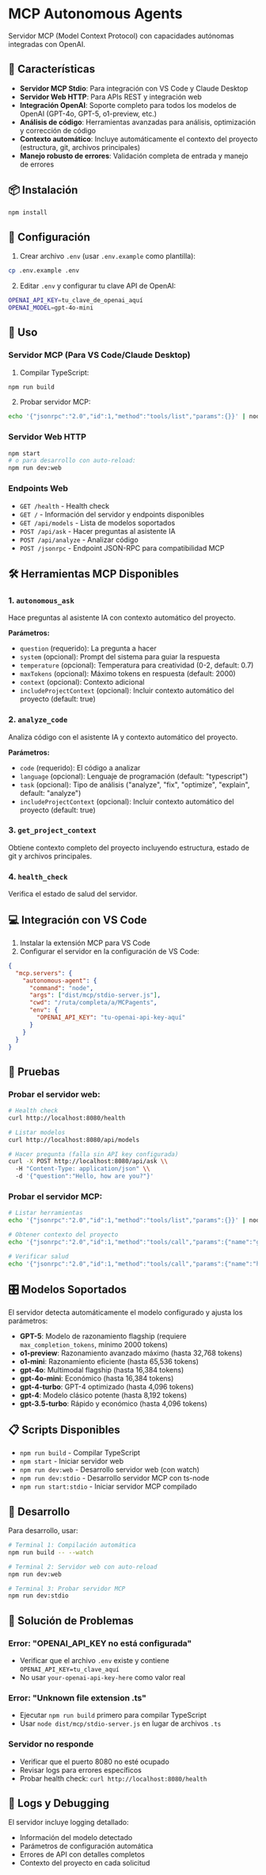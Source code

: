 # MCP Autonomous Agents

Servidor MCP (Model Context Protocol) con capacidades autónomas integradas con OpenAI.

## 🚀 Características

- **Servidor MCP Stdio**: Para integración con VS Code y Claude Desktop
- **Servidor Web HTTP**: Para APIs REST y integración web
- **Integración OpenAI**: Soporte completo para todos los modelos de OpenAI (GPT-4o, GPT-5, o1-preview, etc.)
- **Análisis de código**: Herramientas avanzadas para análisis, optimización y corrección de código
- **Contexto automático**: Incluye automáticamente el contexto del proyecto (estructura, git, archivos principales)
- **Manejo robusto de errores**: Validación completa de entrada y manejo de errores

## 📦 Instalación

```bash
npm install
```

## 🔧 Configuración

1. Crear archivo `.env` (usar `.env.example` como plantilla):
```bash
cp .env.example .env
```

2. Editar `.env` y configurar tu clave API de OpenAI:
```bash
OPENAI_API_KEY=tu_clave_de_openai_aquí
OPENAI_MODEL=gpt-4o-mini
```

## 🎯 Uso

### Servidor MCP (Para VS Code/Claude Desktop)

1. Compilar TypeScript:
```bash
npm run build
```

2. Probar servidor MCP:
```bash
echo '{"jsonrpc":"2.0","id":1,"method":"tools/list","params":{}}' | node dist/mcp/stdio-server.js
```

### Servidor Web HTTP

```bash
npm start
# o para desarrollo con auto-reload:
npm run dev:web
```

### Endpoints Web

- `GET /health` - Health check
- `GET /` - Información del servidor y endpoints disponibles
- `GET /api/models` - Lista de modelos soportados
- `POST /api/ask` - Hacer preguntas al asistente IA
- `POST /api/analyze` - Analizar código
- `POST /jsonrpc` - Endpoint JSON-RPC para compatibilidad MCP

## 🛠️ Herramientas MCP Disponibles

### 1. `autonomous_ask`
Hace preguntas al asistente IA con contexto automático del proyecto.

**Parámetros:**
- `question` (requerido): La pregunta a hacer
- `system` (opcional): Prompt del sistema para guiar la respuesta
- `temperature` (opcional): Temperatura para creatividad (0-2, default: 0.7)
- `maxTokens` (opcional): Máximo tokens en respuesta (default: 2000)
- `context` (opcional): Contexto adicional
- `includeProjectContext` (opcional): Incluir contexto automático del proyecto (default: true)

### 2. `analyze_code`
Analiza código con el asistente IA y contexto automático del proyecto.

**Parámetros:**
- `code` (requerido): El código a analizar
- `language` (opcional): Lenguaje de programación (default: "typescript")
- `task` (opcional): Tipo de análisis ("analyze", "fix", "optimize", "explain", default: "analyze")
- `includeProjectContext` (opcional): Incluir contexto automático del proyecto (default: true)

### 3. `get_project_context`
Obtiene contexto completo del proyecto incluyendo estructura, estado de git y archivos principales.

### 4. `health_check`
Verifica el estado de salud del servidor.

## 💻 Integración con VS Code

1. Instalar la extensión MCP para VS Code
2. Configurar el servidor en la configuración de VS Code:

```json
{
  "mcp.servers": {
    "autonomous-agent": {
      "command": "node",
      "args": ["dist/mcp/stdio-server.js"],
      "cwd": "/ruta/completa/a/MCPagents",
      "env": {
        "OPENAI_API_KEY": "tu-openai-api-key-aquí"
      }
    }
  }
}
```

## 🧪 Pruebas

### Probar el servidor web:
```bash
# Health check
curl http://localhost:8080/health

# Listar modelos
curl http://localhost:8080/api/models

# Hacer pregunta (falla sin API key configurada)
curl -X POST http://localhost:8080/api/ask \\
  -H "Content-Type: application/json" \\
  -d '{"question":"Hello, how are you?"}'
```

### Probar el servidor MCP:
```bash
# Listar herramientas
echo '{"jsonrpc":"2.0","id":1,"method":"tools/list","params":{}}' | node dist/mcp/stdio-server.js

# Obtener contexto del proyecto
echo '{"jsonrpc":"2.0","id":1,"method":"tools/call","params":{"name":"get_project_context","arguments":{}}}' | node dist/mcp/stdio-server.js

# Verificar salud
echo '{"jsonrpc":"2.0","id":1,"method":"tools/call","params":{"name":"health_check","arguments":{}}}' | node dist/mcp/stdio-server.js
```

## 🎛️ Modelos Soportados

El servidor detecta automáticamente el modelo configurado y ajusta los parámetros:

- **GPT-5**: Modelo de razonamiento flagship (requiere `max_completion_tokens`, mínimo 2000 tokens)
- **o1-preview**: Razonamiento avanzado máximo (hasta 32,768 tokens)
- **o1-mini**: Razonamiento eficiente (hasta 65,536 tokens)
- **gpt-4o**: Multimodal flagship (hasta 16,384 tokens)
- **gpt-4o-mini**: Económico (hasta 16,384 tokens)
- **gpt-4-turbo**: GPT-4 optimizado (hasta 4,096 tokens)
- **gpt-4**: Modelo clásico potente (hasta 8,192 tokens)
- **gpt-3.5-turbo**: Rápido y económico (hasta 4,096 tokens)

## 📋 Scripts Disponibles

- `npm run build` - Compilar TypeScript
- `npm start` - Iniciar servidor web
- `npm run dev:web` - Desarrollo servidor web (con watch)
- `npm run dev:stdio` - Desarrollo servidor MCP con ts-node
- `npm run start:stdio` - Iniciar servidor MCP compilado

## 🔧 Desarrollo

Para desarrollo, usar:
```bash
# Terminal 1: Compilación automática
npm run build -- --watch

# Terminal 2: Servidor web con auto-reload
npm run dev:web

# Terminal 3: Probar servidor MCP
npm run dev:stdio
```

## 🚨 Solución de Problemas

### Error: "OPENAI_API_KEY no está configurada"
- Verificar que el archivo `.env` existe y contiene `OPENAI_API_KEY=tu_clave_aquí`
- No usar `your-openai-api-key-here` como valor real

### Error: "Unknown file extension .ts"
- Ejecutar `npm run build` primero para compilar TypeScript
- Usar `node dist/mcp/stdio-server.js` en lugar de archivos `.ts`

### Servidor no responde
- Verificar que el puerto 8080 no esté ocupado
- Revisar logs para errores específicos
- Probar health check: `curl http://localhost:8080/health`

## 📝 Logs y Debugging

El servidor incluye logging detallado:
- Información del modelo detectado
- Parámetros de configuración automática
- Errores de API con detalles completos
- Contexto del proyecto en cada solicitud